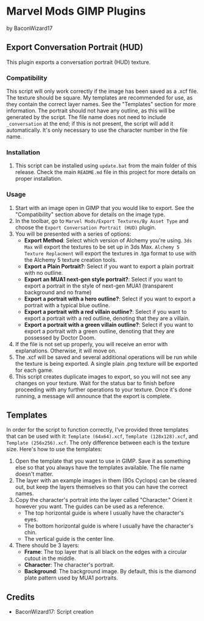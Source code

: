 # Marvel Mods GIMP Plugins
by BaconWizard17

## Export Conversation Portrait (HUD)
This plugin exports a conversation portrait (HUD) texture.

### Compatibility
This script will only work correctly if the image has been saved as a .xcf file. The texture should be square. My templates are recommended for use, as they contain the correct layer names. See the "Templates" section for more information. The portrait should not have any outline, as this will be generated by the script. The file name does not need to include `_conversation` at the end; if this is not present, the script will add it automatically. It's only necessary to use the character number in the file name.

### Installation
1. This script can be installed using `update.bat` from the main folder of this release. Check the main `README.md` file in this project for more details on proper installation.

### Usage
1. Start with an image open in GIMP that you would like to export. See the "Compatibility" section above for details on the image type.
2. In the toolbar, go to `Marvel Mods/Export Textures/By Asset Type` and choose the `Export Conversation Portrait (HUD)` plugin.
3. You will be presented with a series of options:
	- **Export Method**: Select which version of Alchemy you're using. `3ds Max` will export the textures to be set up in 3ds Max. `Alchemy 5 Texture Replacment` will export the textures in .tga format to use with the Alchemy 5 texture creation tools.
	- **Export a Plain Portrait?**: Select if you want to export a plain portrait with no outline.
	- **Export an MUA1 next-gen style portrait?**: Select if you want to export a portrait in the style of next-gen MUA1 (transparent background and no frame)
	- **Export a portrait with a hero outline?**: Select if you want to export a portrait with a typical blue outline.
	- **Export a portrait with a red villain outline?**: Select if you want to export a portrait with a red outline, denoting that they are a villain.
	- **Export a portrait with a green villain outline?**: Select if you want to export a portrait with a green outline, denoting that they are possessed by Doctor Doom.
4. If the file is not set up properly, you will receive an error with explanations. Otherwise, it will move on.
5. The .xcf will be saved and several additional operations will be run while the texture is being exported. A single plain .png texture will be exported for each game.
6. This script creates duplicate images to export, so you will not see any changes on your texture. Wait for the status bar to finish before proceeding with any further operations to your texture. Once it's done running, a message will announce that the export is complete.

## Templates
In order for the script to function correctly, I've provided three templates that can be used with it: `Template (64x64).xcf`, `Template (128x128).xcf`, and `Template (256x256).xcf`. The only difference between each is the texture size. Here's how to use the templates:
1. Open the template that you want to use in GIMP. Save it as something else so that you always have the templates available. The file name doesn't matter.
2. The layer with an example images in them (90s Cyclops) can be cleared out, but keep the layers themselves so that you can have the correct names.
3. Copy the character's portrait into the layer called "Character." Orient it however you want. The guides can be used as a reference.
    - The top horizontal guide is where I usually have the character's eyes.
	- The bottom horizontal guide is where I usually have the character's chin.
	- The vertical guide is the center line.
4. There should be 3 layers:
    - **Frame**: The top layer that is all black on the edges with a circular cutout in the middle.
	- **Character**: The character's portrait.
	- **Background**: The background image. By default, this is the diamond plate pattern used by MUA1 portraits.

## Credits
- BaconWizard17: Script creation